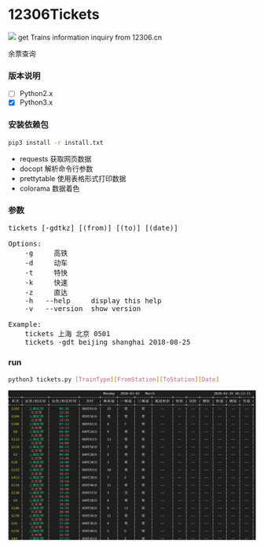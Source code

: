 # 12306Tickets
[![](https://img.shields.io/github/license/faslz/12306?color=green&style=flat-square)](https://github.com/faslz/12306/blob/master/LICENSE)
get Trains information inquiry from 12306.cn

余票查询
### 版本说明
- [ ] Python2.x
- [x] Python3.x

### 安装依赖包
```bash
pip3 install -r install.txt
```
* requests    获取网页数据 
* docopt      解析命令行参数 
* prettytable 使用表格形式打印数据
* colorama    数据着色

### 参数
<pre>
tickets [-gdtkz] [(from)] [(to)] [(date)]

Options:
    -g     高铁
    -d     动车
    -t     特快
    -k     快速
    -z     直达
    -h   --help     display this help
    -v   --version  show version 

Example:
    tickets 上海 北京 0501
    tickets -gdt beijing shanghai 2018-08-25
</pre>

### run
``` bash
python3 tickets.py [TrainType][FromStation][ToStation][Date]
```

![pic1](./image/2020022901.PNG)
